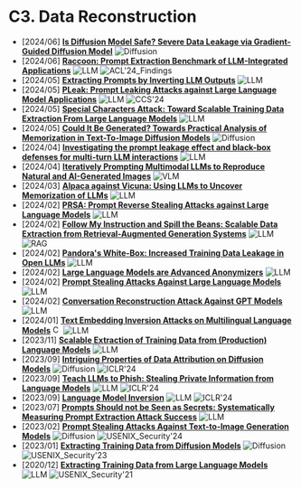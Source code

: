 # C3. Data Reconstruction
- [2024/06] **[Is Diffusion Model Safe? Severe Data Leakage via Gradient-Guided Diffusion Model](https://arxiv.org/abs/2406.09484)** ![Diffusion](https://img.shields.io/badge/Diffusion-a99cf4)
- [2024/06] **[Raccoon: Prompt Extraction Benchmark of LLM-Integrated Applications](https://arxiv.org/abs/2406.06737)** ![LLM](https://img.shields.io/badge/LLM-589cf4) ![ACL'24_Findings](https://img.shields.io/badge/ACL'24_Findings-f1b800)
- [2024/05] **[Extracting Prompts by Inverting LLM Outputs](https://arxiv.org/abs/2405.15012)** ![LLM](https://img.shields.io/badge/LLM-589cf4)
- [2024/05] **[PLeak: Prompt Leaking Attacks against Large Language Model Applications](https://arxiv.org/abs/2405.06823)** ![LLM](https://img.shields.io/badge/LLM-589cf4) ![CCS'24](https://img.shields.io/badge/CCS'24-f1b800)
- [2024/05] **[Special Characters Attack: Toward Scalable Training Data Extraction From Large Language Models](https://arxiv.org/abs/2405.05990)** ![LLM](https://img.shields.io/badge/LLM-589cf4)
- [2024/05] **[Could It Be Generated? Towards Practical Analysis of Memorization in Text-To-Image Diffusion Models](https://arxiv.org/abs/2405.05846)** ![Diffusion](https://img.shields.io/badge/Diffusion-a99cf4)
- [2024/04] **[Investigating the prompt leakage effect and black-box defenses for multi-turn LLM interactions](https://arxiv.org/abs/2404.16251)** ![LLM](https://img.shields.io/badge/LLM-589cf4)
- [2024/04] **[Iteratively Prompting Multimodal LLMs to Reproduce Natural and AI-Generated Images](https://arxiv.org/abs/2404.13784)** ![VLM](https://img.shields.io/badge/VLM-c7688b)
- [2024/03] **[Alpaca against Vicuna: Using LLMs to Uncover Memorization of LLMs](https://arxiv.org/abs/2403.04801)** ![LLM](https://img.shields.io/badge/LLM-589cf4)
- [2024/02] **[PRSA: Prompt Reverse Stealing Attacks against Large Language Models](https://arxiv.org/abs/2402.19200)** ![LLM](https://img.shields.io/badge/LLM-589cf4)
- [2024/02] **[Follow My Instruction and Spill the Beans: Scalable Data Extraction from Retrieval-Augmented Generation Systems](https://arxiv.org/abs/2402.17840)** ![LLM](https://img.shields.io/badge/LLM-589cf4) ![RAG](https://img.shields.io/badge/RAG-87b800)
- [2024/02] **[Pandora's White-Box: Increased Training Data Leakage in Open LLMs](https://arxiv.org/abs/2402.17012)** ![LLM](https://img.shields.io/badge/LLM-589cf4)
- [2024/02] **[Large Language Models are Advanced Anonymizers](https://arxiv.org/abs/2402.13846)** ![LLM](https://img.shields.io/badge/LLM-589cf4)
- [2024/02] **[Prompt Stealing Attacks Against Large Language Models](https://arxiv.org/abs/2402.12959)** ![LLM](https://img.shields.io/badge/LLM-589cf4)
- [2024/02] **[Conversation Reconstruction Attack Against GPT Models ](https://arxiv.org/abs/2402.02987)** ![LLM](https://img.shields.io/badge/LLM-589cf4)
- [2024/01] **[Text Embedding Inversion Attacks on Multilingual Language Models](https://arxiv.org/abs/2401.12192)** [<img src="https://github.com/FortAwesome/Font-Awesome/blob/6.x/svgs/brands/github.svg" alt="Code" width="15" height="15">](https://huggingface.co/yiyic) ![LLM](https://img.shields.io/badge/LLM-589cf4)
- [2023/11] **[Scalable Extraction of Training Data from (Production) Language Models](https://arxiv.org/abs/2311.17035)** ![LLM](https://img.shields.io/badge/LLM-589cf4)
- [2023/09] **[Intriguing Properties of Data Attribution on Diffusion Models](https://openreview.net/forum?id=vKViCoKGcB)** ![Diffusion](https://img.shields.io/badge/Diffusion-a99cf4) ![ICLR'24](https://img.shields.io/badge/ICLR'24-f1b800)
- [2023/09] **[Teach LLMs to Phish: Stealing Private Information from Language Models](https://openreview.net/forum?id=qo21ZlfNu6)** ![LLM](https://img.shields.io/badge/LLM-589cf4) ![ICLR'24](https://img.shields.io/badge/ICLR'24-f1b800)
- [2023/09] **[Language Model Inversion](https://arxiv.org/abs/2311.13647)** ![LLM](https://img.shields.io/badge/LLM-589cf4) ![ICLR'24](https://img.shields.io/badge/ICLR'24-f1b800)
- [2023/07] **[Prompts Should not be Seen as Secrets: Systematically Measuring Prompt Extraction Attack Success](https://arxiv.org/abs/2307.06865)** ![LLM](https://img.shields.io/badge/LLM-589cf4)
- [2023/02] **[Prompt Stealing Attacks Against Text-to-Image Generation Models](https://arxiv.org/abs/2302.09923)** ![Diffusion](https://img.shields.io/badge/Diffusion-a99cf4) ![USENIX_Security'24](https://img.shields.io/badge/USENIX_Security'24-f1b800)
- [2023/01] **[Extracting Training Data from Diffusion Models](https://arxiv.org/abs/2301.13188)** ![Diffusion](https://img.shields.io/badge/Diffusion-a99cf4) ![USENIX_Security'23](https://img.shields.io/badge/USENIX_Security'23-f1b800)
- [2020/12] **[Extracting Training Data from Large Language Models](https://arxiv.org/abs/2012.07805)** ![LLM](https://img.shields.io/badge/LLM-589cf4) ![USENIX_Security'21](https://img.shields.io/badge/USENIX_Security'21-f1b800)

